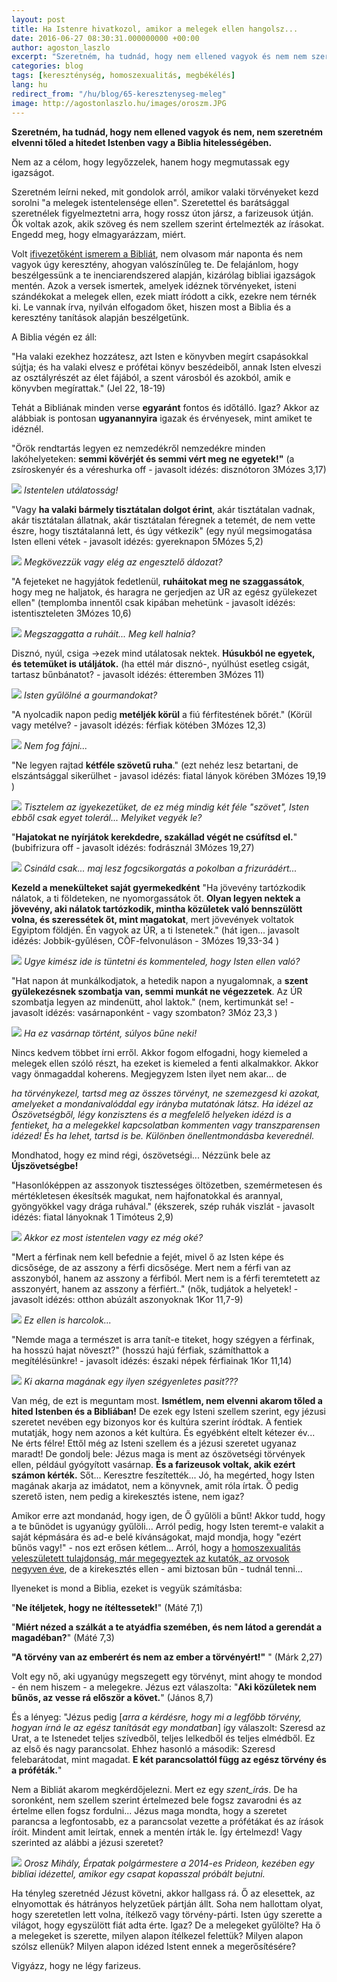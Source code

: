 ```yaml
---
layout: post
title: Ha Istenre hivatkozol, amikor a melegek ellen hangolsz...
date: 2016-06-27 08:30:31.000000000 +00:00
author: agoston_laszlo
excerpt: "Szeretném, ha tudnád, hogy nem ellened vagyok és nem nem szeretném elvenni tőled a hitedet Istenben vagy a Biblia hitelességében. Nem az a célom, hogy legyőzzelek, hanem hogy megmutassak egy igazságot."
categories: blog
tags: [kereszténység, homoszexualitás, megbékélés]
lang: hu
redirect_from: "/hu/blog/65-keresztenyseg-meleg"
image: http://agostonlaszlo.hu/images/oroszm.JPG
---
```


**Szeretném, ha tudnád, hogy nem ellened vagyok és nem, nem szeretném elvenni tőled a hitedet Istenben vagy a Biblia hitelességében.**

Nem az a célom, hogy legyőzzelek, hanem hogy megmutassak egy igazságot.

Szeretném leírni neked, mit gondolok arról, amikor valaki törvényeket kezd sorolni "a melegek istentelensége ellen". Szeretettel és barátsággal szeretnélek figyelmeztetni arra, hogy rossz úton jársz, a farizeusok útján. Ők voltak azok, akik szöveg és nem szellem szerint értelmezték az írásokat. Engedd meg, hogy elmagyarázzam, miért.

Volt [ifivezetőként ismerem a Bibliát](http://agostonlaszlo.hu/blog/miert-nincs-isten-ha-van), nem olvasom már naponta és nem vagyok úgy keresztény, ahogyan valószínűleg te. De felajánlom, hogy beszélgessünk a te inenciarendszered alapján, kizárólag bibliai igazságok mentén. Azok a versek ismertek, amelyek idéznek törvényeket, isteni szándékokat a melegek ellen, ezek miatt íródott a cikk, ezekre nem térnék ki. Le vannak írva, nyilván elfogadom őket, hiszen most a Biblia és a keresztény tanítások alapján beszélgetünk.

A Biblia végén ez áll:

"Ha valaki ezekhez hozzátesz, azt Isten e könyvben megírt csapásokkal sújtja; és ha valaki elvesz e prófétai könyv beszédeiből, annak Isten elveszi az osztályrészét az élet fájából, a szent városból és azokból, amik e könyvben megírattak." (Jel 22, 18-19)

Tehát a Bibliának minden verse **egyaránt** fontos és időtálló. Igaz? Akkor az alábbiak is pontosan **ugyanannyira** igazak és érvényesek, mint amiket te idéznél.

"Örök rendtartás legyen ez nemzedékről nemzedékre minden lakóhelyeteken: **semmi kövérjét és semmi vért meg ne egyetek!"** 
(a zsíroskenyér és a véreshurka off -  javasolt idézés: disznótoron  3Mózes 3,17)

![]({{site.baseurl}}/images/disznotor.JPG)
*Istentelen utálatosság!*

"Vagy **ha valaki bármely tisztátalan dolgot érint**, akár tisztátalan vadnak, akár tisztátalan állatnak, akár tisztátalan féregnek a tetemét, de nem vette észre, hogy tisztátalanná lett, és úgy vétkezik"
(egy nyúl megsimogatása Isten elleni vétek - javasolt idézés: gyereknapon  5Mózes 5,2)

![]({{site.baseurl}}/images/nyuszi.jpg)
*Megkövezzük vagy elég az engesztelő áldozat?*

"A fejeteket ne hagyjátok fedetlenül, **ruháitokat meg ne szaggassátok**, hogy meg ne haljatok, és haragra ne gerjedjen az ÚR az egész gyülekezet ellen" 
(templomba innentől csak kipában mehetünk - javasolt idézés: istentiszteleten  3Mózes 10,6)

![]({{site.baseurl}}/images/szakadt.jpg)
*Megszaggatta a ruháit... Meg kell halnia?*

Disznó, nyúl, csiga -&gt;ezek mind utálatosak nektek. **Húsukból ne egyetek, és tetemüket is utáljátok.** 
(ha ettél már disznó-, nyúlhúst esetleg csigát, tartasz bűnbánatot? - javasolt idézés: étteremben  3Mózes 11)

![]({{site.baseurl}}/images/csiga.JPG)
*Isten gyűlölné a gourmandokat?*

"A nyolcadik napon pedig **metéljék körül** a fiú férfitestének bőrét." 
(Körül vagy metélve? - javasolt idézés: férfiak kötében  3Mózes 12,3)

![]({{site.baseurl}}/images/korulmeteles.jpg)
*Nem fog fájni...*

"Ne legyen rajtad **kétféle szövetű ruha**." 
(ezt nehéz lesz betartani, de elszántsággal sikerülhet - javasol idézés: fiatal lányok körében  3Mózes 19,19 )

![]({{site.baseurl}}/images/esokabat.jpg)
*Tisztelem az igyekezetüket, de ez még mindig két féle "szövet", Isten ebből csak egyet tolerál... Melyiket vegyék le?*

"**Hajatokat ne nyírjátok kerekdedre, szakállad végét ne csúfítsd el.**" 
(bubifrizura off - javasolt idézés: fodrásznál  3Mózes 19,27)

![]({{site.baseurl}}/images/haj.jpg)
*Csináld csak... maj lesz fogcsikorgatás a pokolban a frizurádért...*

**Kezeld a menekülteket saját gyermekedként**
"Ha jövevény tartózkodik nálatok, a ti földeteken, ne nyomorgassátok őt. **Olyan legyen nektek a jövevény, aki nálatok tartózkodik, mintha közületek való bennszülött volna, és szeressétek őt, mint magatokat**, mert jövevények voltatok Egyiptom földjén. Én vagyok az ÚR, a ti Istenetek." (hát igen...  javasolt idézés: Jobbik-gyűlésen, CÖF-felvonuláson - 3Mózes 19,33-34 )

![]({{site.baseurl}}/images/gyoda.JPG)
*Ugye kimész ide is tüntetni és kommenteled, hogy Isten ellen való?*

"Hat napon át munkálkodjatok, a hetedik napon a nyugalomnak, a **szent gyülekezésnek szombatja van, semmi munkát ne végezzetek**. Az ÚR szombatja legyen az mindenütt, ahol laktok." 
(nem, kertimunkát se! - javasolt idézés: vasárnaponként - vagy szombaton?  3Móz 23,3 )

![]({{site.baseurl}}/images/kertimunka.jpg)
*Ha ez vasárnap történt, súlyos bűne neki!*


Nincs kedvem többet írni erről. Akkor fogom elfogadni, hogy kiemeled a melegek ellen szóló részt, ha ezeket is kiemeled a fenti alkalmakkor. Akkor vagy önmagaddal koherens. Megjegyzem Isten ilyet nem akar... de 

_ha törvénykezel, tartsd meg az összes törvényt, ne szemezgesd ki azokat, amelyeket a mondanivalóddal egy irányba mutatónak látsz. Ha idézel az Ószövetségből, légy konzisztens és a megfelelő helyeken idézd is a fentieket, ha a melegekkel kapcsolatban kommenten vagy transzparensen idézed! És ha lehet, tartsd is be. Különben önellentmondásba keverednél._

Mondhatod, hogy ez mind régi, ószövetségi... Nézzünk bele az **Újszövetségbe!**

"Hasonlóképpen az asszonyok tisztességes öltözetben, szemérmetesen és mértékletesen ékesítsék magukat, nem hajfonatokkal és arannyal, gyöngyökkel vagy drága ruhával." 
(ékszerek, szép ruhák viszlát - javasolt idézés: fiatal lányoknak  1 Timóteus 2,9)

![]({{site.baseurl}}/images/no.jpg)
*Akkor ez most istentelen vagy ez még oké?*

"Mert a férfinak nem kell befednie a fejét, mivel ő az Isten képe és dicsősége, de az asszony a férfi dicsősége. Mert nem a férfi van az asszonyból, hanem az asszony a férfiból. Mert nem is a férfi teremtetett az asszonyért, hanem az asszony a férfiért.." 
(nők, tudjátok a helyetek! - javasolt idézés: otthon abúzált aszonyoknak  1Kor 11,7-9)

![]({{site.baseurl}}/images/noferfi.JPG)
*Ez ellen is harcolok...*

"Nemde maga a természet is arra tanít-e titeket, hogy szégyen a férfinak, ha hosszú hajat növeszt?" 
(hosszú hajú férfiak, számíthattok a megítélésünkre! - javasolt idézés: északi népek férfiainak  1Kor 11,14)

![]({{site.baseurl}}/images/hosszuhaj.JPG) 
*Ki akarna magának egy ilyen szégyenletes pasit???*

Van még, de ezt is meguntam most. **Ismétlem, nem elvenni akarom tőled a hited Istenben és a Bibliában!** De ezek egy Isteni szellem szerint, egy jézusi szeretet nevében egy bizonyos kor és kultúra szerint íródtak. A fentiek mutatják, hogy nem azonos a két kultúra. És egyébként eltelt kétezer év... Ne érts félre! Ettől még az Isteni szellem és a jézusi szeretet ugyanaz maradt! De gondolj bele: Jézus maga is ment az ószövetségi törvények ellen, például gyógyított vasárnap. **És a farizeusok voltak, akik ezért számon kérték.** Sőt... Keresztre feszítették... Jó, ha megérted, hogy Isten magának akarja az imádatot, nem a könyvnek, amit róla írtak. Ő pedig szerető isten, nem pedig a kirekesztés istene, nem igaz?

Amikor erre azt mondanád, hogy igen, de Ő gyűlöli a bűnt! Akkor tudd, hogy a te bűnödet is ugyanúgy gyűlöli... Arról pedig, hogy Isten teremt-e valakit a saját képmására és ad-e belé kívánságokat, majd mondja, hogy "ezért bűnös vagy!" - nos ezt erősen kétlem... Arról, hogy a [homoszexualitás veleszületett tulajdonság, már megegyeztek az kutatók, az orvosok negyven éve](http://index.hu/tudomany/2013/07/05/igy_lett_nem_betegseg_a_homoszexualitas/), de a kirekesztés ellen - ami biztosan bűn - tudnál tenni...

Ilyeneket is mond a Biblia, ezeket is vegyük számításba:

"**Ne ítéljetek, hogy ne ítéltessetek!**" (Máté 7,1)

"**Miért nézed a szálkát a te atyádfia szemében, és nem látod a gerendát a magadéban?**" (Máté 7,3)

**"A törvény van az emberért és nem az ember a törvényért!"** " (Márk 2,27)

Volt egy nő, aki ugyanúgy megszegett egy törvényt, mint ahogy te mondod - én nem hiszem - a melegekre. Jézus ezt válaszolta: "**Aki közületek nem bűnös, az vesse rá először a követ.**" (János 8,7)

És a lényeg: "Jézus pedig [_arra a kérdésre, hogy mi a legfőbb törvény, hogyan írná le az egész tanítását egy mondatban_] így válaszolt: Szeresd az Urat, a te Istenedet teljes szívedből, teljes lelkedből és teljes elmédből. Ez az első és nagy parancsolat. Ehhez hasonló a második: Szeresd felebarátodat, mint magadat. **E két parancsolattól függ az egész törvény és a próféták.**"

Nem a Bibliát akarom megkérdőjelezni. Mert ez egy _szent_írás_. De ha soronként, nem szellem szerint értelmezed bele fogsz zavarodni és az értelme ellen fogsz fordulni... Jézus maga mondta, hogy a szeretet parancsa a legfontosabb, ez a parancsolat vezette a prófétákat és az írások íróit. Mindent amit leírtak, ennek a mentén írták le. Így értelmezd! Vagy szerinted az alábbi a jézusi szeretet?

![]({{site.baseurl}}/images/oroszm.JPG)
*Orosz Mihály, Érpatak polgármestere a 2014-es Prideon, kezében egy bibliai idézettel, amikor egy csapat kopasszal próbált bejutni.*

Ha tényleg szeretnéd Jézust követni, akkor hallgass rá. Ő az elesettek, az elnyomottak és hátrányos helyzetűek pártján állt. Soha nem hallottam olyat, hogy szeretetlen lett volna, ítélkező vagy törvény-párti.
Isten úgy szerette a világot, hogy egyszülött fiát adta érte. Igaz? De a melegeket gyűlölte? Ha ő a melegeket is szerette, milyen alapon ítélkezel felettük? Milyen alapon szólsz ellenük? Milyen alapon idézed Istent ennek a megerősítésére?

Vigyázz, hogy ne légy farizeus.
